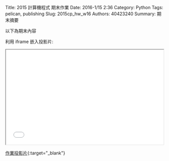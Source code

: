 Title: 2015 計算機程式 期末作業
Date: 2016-1/15 2:36
Category: Python
Tags: pelican, publishing
Slug: 2015cp_hw_w16
Authors: 40423240
Summary: 期末摘要

以下為期末內容

利用 iframe 嵌入投影片:

<iframe src="40423240_cp_w16_p.html" width="500" height="300"></iframe>

[作業投影片](40423240_cp_w16_p.html){:target="_blank"}

